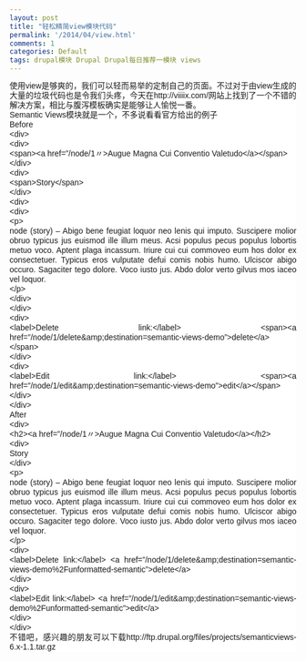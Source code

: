 ```yaml
---
layout: post
title: "轻松精简view模块代码"
permalink: '/2014/04/view.html'
comments: 1
categories: Default
tags: drupal模块 Drupal Drupal每日推荐一模块 views
---
```

<div style="background-color: white; font-family: Arial, Verdana, sans-serif; font-size: 14px; line-height: 17px; text-align: justify;">使用view是够爽的，我们可以轻而易举的定制自己的页面。不过对于由view生成的大量的垃圾代码也是令我们头疼，今天在http://viiiix.com/网站上找到了一个不错的解决方案，相比与腹泻模板确实是能够让人愉悦一番。<br/>Semantic Views模块就是一个，不多说看看官方给出的例子</div>

<div style="background-color: white; font-family: Arial, Verdana, sans-serif; font-size: 14px; line-height: 17px; text-align: justify;">Before</div>

<div style="background-color: white; font-family: Arial, Verdana, sans-serif; font-size: 14px; line-height: 17px; text-align: justify;">&lt;div&gt;<br/>&lt;div&gt;<br/>&lt;span&gt;&lt;a href=”/node/1〃&gt;Augue Magna Cui Conventio Valetudo&lt;/a&gt;&lt;/span&gt;<br/>&lt;/div&gt;<br/>&lt;div&gt;<br/>&lt;span&gt;Story&lt;/span&gt;<br/>&lt;/div&gt;<br/>&lt;div&gt;<br/>&lt;div&gt;<br/>&lt;p&gt;<br/>node (story) – Abigo bene feugiat loquor neo lenis qui imputo. Suscipere molior obruo typicus jus euismod ille illum meus. Acsi populus pecus populus lobortis metuo voco. Aptent plaga incassum. Iriure cui cui commoveo eum hos dolor ex consectetuer. Typicus eros vulputate defui comis nobis humo. Ulciscor abigo occuro. Sagaciter tego dolore. Voco iusto jus. Abdo dolor verto gilvus mos iaceo vel loquor.<br/>&lt;/p&gt;<br/>&lt;/div&gt;<br/>&lt;/div&gt;<br/>&lt;div&gt;<br/>&lt;label&gt;Delete link:&lt;/label&gt; &lt;span&gt;&lt;a href=”/node/1/delete&amp;amp;destination=semantic-views-demo”&gt;delete&lt;/a&gt;&lt;/span&gt;<br/>&lt;/div&gt;<br/>&lt;div&gt;<br/>&lt;label&gt;Edit link:&lt;/label&gt; &lt;span&gt;&lt;a href=”/node/1/edit&amp;amp;destination=semantic-views-demo”&gt;edit&lt;/a&gt;&lt;/span&gt;<br/>&lt;/div&gt;<br/>&lt;/div&gt;</div>

<div style="background-color: white; font-family: Arial, Verdana, sans-serif; font-size: 14px; line-height: 17px; text-align: justify;">After</div>

<div style="background-color: white; font-family: Arial, Verdana, sans-serif; font-size: 14px; line-height: 17px; text-align: justify;">&lt;div&gt;<br/>&lt;h2&gt;&lt;a href=”/node/1〃&gt;Augue Magna Cui Conventio Valetudo&lt;/a&gt;&lt;/h2&gt;<br/>&lt;div&gt;<br/>Story<br/>&lt;/div&gt;<br/>&lt;p&gt;<br/>node (story) – Abigo bene feugiat loquor neo lenis qui imputo. Suscipere molior obruo typicus jus euismod ille illum meus. Acsi populus pecus populus lobortis metuo voco. Aptent plaga incassum. Iriure cui cui commoveo eum hos dolor ex consectetuer. Typicus eros vulputate defui comis nobis humo. Ulciscor abigo occuro. Sagaciter tego dolore. Voco iusto jus. Abdo dolor verto gilvus mos iaceo vel loquor.<br/>&lt;/p&gt;<br/>&lt;div&gt;<br/>&lt;label&gt;Delete link:&lt;/label&gt; &lt;a href=”/node/1/delete&amp;amp;destination=semantic-views-demo%2Funformatted-semantic”&gt;delete&lt;/a&gt;<br/>&lt;/div&gt;<br/>&lt;div&gt;<br/>&lt;label&gt;Edit link:&lt;/label&gt; &lt;a href=”/node/1/edit&amp;amp;destination=semantic-views-demo%2Funformatted-semantic”&gt;edit&lt;/a&gt;<br/>&lt;/div&gt;<br/>&lt;/div&gt;</div>

<div style="background-color: white; font-family: Arial, Verdana, sans-serif; font-size: 14px; line-height: 17px; text-align: justify;">不错吧，感兴趣的朋友可以下载http://ftp.drupal.org/files/projects/semanticviews-6.x-1.1.tar.gz</div>